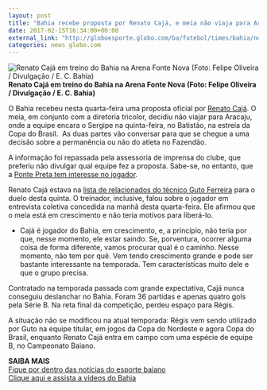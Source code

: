 ```yaml
---
layout: post
title: "Bahia recebe proposta por Renato Cajá, e meia não viaja para Aracaju"
date: 2017-02-15T16:34:00+00:00
external_link: "http://globoesporte.globo.com/ba/futebol/times/bahia/noticia/2017/02/bahia-recebe-proposta-por-renato-caja-e-meia-nao-viaja-para-aracaju.html"
categories: news globo.com
---
```

 ![Renato Cajá em treino do Bahia na Arena Fonte Nova (Foto: Felipe Oliveira / Divulgação / E. C. Bahia)](http://s2.glbimg.com/aIz7Omej-RNKCqrJEi4La-bcOwI=/882x0:2674x2047/350x400/s.glbimg.com/es/ge/f/original/2016/11/18/a71x2347_v.jpg "Renato Cajá em treino do Bahia na Arena Fonte Nova (Foto: Felipe Oliveira / Divulgação / E. C. Bahia)")**Renato Cajá em treino do Bahia na Arena Fonte Nova (Foto: Felipe Oliveira / Divulgação / E. C. Bahia)**

O Bahia recebeu nesta quarta-feira uma proposta oficial por&nbsp;[Renato Cajá](http://globoesporte.globo.com/atleta/renato-caja.html). O meia, em conjunto com a diretoria tricolor, decidiu não viajar para Aracaju, onde a equipe encara o Sergipe na quinta-feira, no Batistão, na estreia da Copa do Brasil.&nbsp; As duas partes vão conversar para que se chegue a uma decisão sobre a permanência ou não do atleta no Fazendão.

A informação foi repassada pela assessoria de imprensa do clube, que preferiu não divulgar qual equipe fez a proposta. Sabe-se, no entanto, que a [Ponte Preta tem interesse no jogador](http://globoesporte.globo.com/sp/campinas-e-regiao/futebol/noticia/2017/02/alem-de-fernando-bob-ponte-mira-renato-caja-e-faz-consulta-ao-bahia.html).

Renato Cajá estava na [lista de relacionados do técnico Guto Ferreira](http://globoesporte.globo.com/ba/futebol/times/bahia/noticia/2017/02/com-diego-rosa-bahia-divulga-lista-de-relacionados-para-enfrentar-o-sergipe.html) para o duelo desta quinta. O treinador, inclusive, falou sobre o jogador em entrevista coletiva concedida na manhã desta quarta-feira. Ele afirmou que o meia está em crescimento e não teria motivos para liberá-lo.

- Cajá é jogador do Bahia, em crescimento, e, a princípio, não teria por que, nesse momento, ele estar saindo. Se, porventura, ocorrer alguma coisa de forma diferente, vamos procurar qual é o caminho. Nesse momento, não tem por quê. Vem tendo crescimento grande e pode ser bastante interessante na temporada. Tem características muito dele e que o grupo precisa.

Contratado na temporada passada com grande expectativa, Cajá nunca conseguiu deslanchar no Bahia. Foram 36 partidas e apenas quatro gols pela Série B. Na reta final da competição, perdeu espaço para Régis.

A situação não se modificou na atual temporada: Régis vem sendo utilizado por Guto na equipe titular, em jogos da Copa do Nordeste e agora Copa do Brasil, enquanto Renato Cajá entra em campo com uma espécie de equipe B, no Campeonato Baiano.

**SAIBA MAIS** [  
Fique por dentro das notícias do esporte baiano  
](http://globoesporte.com/ba)[Clique aqui e assista a vídeos do Bahia](http://globoesporte.globo.com/ba/futebol/times/bahia/noticia/2016/07/falta-companheirismo-resume-hernane-apos-empate-no-castelao.html)

